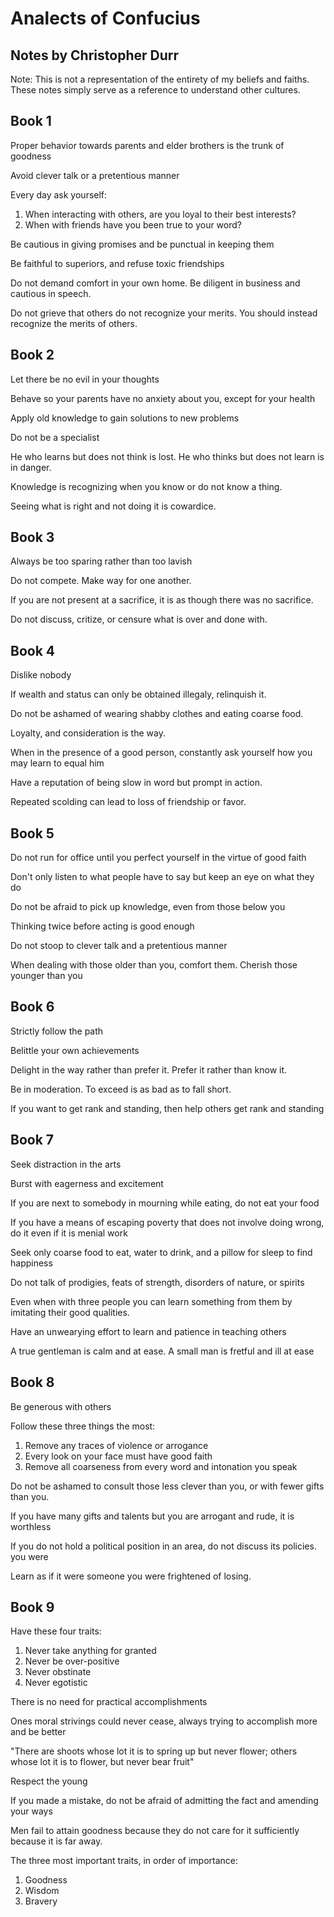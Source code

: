 # Analects of Confucius
## Notes by Christopher Durr

Note: This is not a representation of the entirety of my beliefs and faiths. These notes simply serve as a reference to understand other cultures. 

## Book 1

Proper behavior towards parents and elder brothers is the trunk of goodness

Avoid clever talk or a pretentious manner

Every day ask yourself:

1. When interacting with others, are you loyal to their best interests?
2. When with friends have you been true to your word?

Be cautious in giving promises and be punctual in keeping them

Be faithful to superiors, and refuse toxic friendships

Do not demand comfort in your own home. Be diligent in business and cautious in speech. 

Do not grieve that others do not recognize your merits. You should instead recognize the merits of others. 

## Book 2 

Let there be no evil in your thoughts

Behave so your parents have no anxiety about you, except for your health

Apply old knowledge to gain solutions to new problems

Do not be a specialist

He who learns but does not think is lost. He who thinks but does not learn is in danger. 

Knowledge is recognizing when you know or do not know a thing. 

Seeing what is right and not doing it is cowardice.

## Book 3

Always be too sparing rather than too lavish

Do not compete. Make way for one another. 

If you are not present at a sacrifice, it is as though there was no sacrifice. 

Do not discuss, critize, or censure what is over and done with. 

## Book 4

Dislike nobody 

If wealth and status can only be obtained illegaly, relinquish it. 

Do not be ashamed of wearing shabby clothes and eating coarse food. 

Loyalty, and consideration is the way. 

When in the presence of a good person, constantly ask yourself how you may learn to equal him

Have a reputation of being slow in word but prompt in action. 

Repeated scolding can lead to loss of friendship or favor. 

## Book 5

Do not run for office until you perfect yourself in the virtue of good faith

Don't only listen to what people have to say but keep an eye on what they do

Do not be afraid to pick up knowledge, even from those below you

Thinking twice before acting is good enough

Do not stoop to clever talk and a pretentious manner

When dealing with those older than you, comfort them. Cherish those younger than you

## Book 6

Strictly follow the path

Belittle your own achievements

Delight in the way rather than prefer it. Prefer it rather than know it. 

Be in moderation. To exceed is as bad as to fall short. 

If you want to get rank and standing, then help others get rank and standing

## Book 7

Seek distraction in the arts

Burst with eagerness and excitement

If you are next to somebody in mourning while eating, do not eat your food

If you have a means of escaping poverty that does not involve doing wrong, do it even if it is menial work

Seek only coarse food to eat, water to drink, and a pillow for sleep to find happiness

Do not talk of prodigies, feats of strength, disorders of nature, or spirits

Even when with three people you can learn something from them by imitating their good qualities. 

Have an unwearying effort to learn and patience in teaching others

A true gentleman is calm and at ease. A small man is fretful and ill at ease

## Book 8

Be generous with others

Follow these three things the most:

1. Remove any traces of violence or arrogance
2. Every look on your face must have good faith
3. Remove all coarseness from every word and intonation you speak

Do not be ashamed to consult those less clever than you, or with fewer gifts than you. 

If you have many gifts and talents but you are arrogant and rude, it is worthless

If you do not hold a political position in an area, do not discuss its policies. 
you were 

Learn as if it were someone you were frightened of losing. 

## Book 9

Have these four traits:

1. Never take anything for granted
2. Never be over-positive
3. Never obstinate
4. Never egotistic

There is no need for practical accomplishments

Ones moral strivings could never cease, always trying to accomplish more and be better

"There are shoots whose lot it is to spring up but never flower; others whose lot it is to flower, but never bear fruit"

Respect the young

If you made a mistake, do not be afraid of admitting the fact and amending your ways

Men fail to attain goodness because they do not care for it sufficiently because it is far away. 

The three most important traits, in order of importance:

1. Goodness
2. Wisdom
3. Bravery



